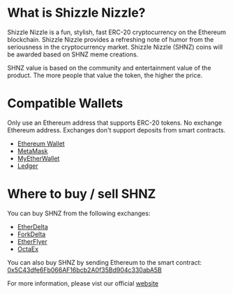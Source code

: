 # What is Shizzle Nizzle?

Shizzle Nizzle is a fun, stylish, fast ERC-20 cryptocurrency on the Ethereum blockchain. Shizzle Nizzle provides a refreshing note of humor from the seriousness in the cryptocurrency market. Shizzle Nizzle (SHNZ) coins will be awarded based on SHNZ meme creations.

SHNZ value is based on the community and entertainment value of the product. The more people that value the token, the higher the price. 

# Compatible Wallets

Only use an Ethereum address that supports ERC-20 tokens. No exchange Ethereum address. Exchanges
don't support deposits from smart contracts.
<ul>
  <li> <a href="https://ethereum.org/"> Ethereum Wallet </a></li>
  <li> <a href="https://metamask.io/"> MetaMask </a></li>
  <li> <a href="https://www.myetherwallet.com/"> MyEtherWallet </a></li>
  <li> <a href="https://www.ledgerwallet.com/products/ledger-nano-s?utm_source=http://shizzlenizzle.com/&utm_medium=affiliate&utm_campaign=967a"> Ledger </a></li>
</ul>

# Where to buy / sell SHNZ

You can buy SHNZ from the following exchanges: 
<ul>
  <li> <a href="https://etherdelta.com/#SHNZ-ETH"> EtherDelta </a> </li>
  <li> <a href="https://forkdelta.github.io/#!/trade/SHNZ-ETH"> ForkDelta</a> </li>
  <li> <a href="https://www.etherflyer.com/trade.html?pairs=SHNZ-ETH"> EtherFlyer</a> </li>
  <li> <a href="https://octaex.com/trade/index/market/shnz_btc"> OctaEx </a> </li>
</ul>

You can also buy SHNZ by sending Ethereum to the smart contract: <a href="https://etherscan.io/address/0x5C43dfe6Fb066AF16bcb2A0f35Bd904c330abA5B"> 0x5C43dfe6Fb066AF16bcb2A0f35Bd904c330abA5B </a>

For more information, please vist our official <a href="http://shizzlenizzle.com/">website</a>



